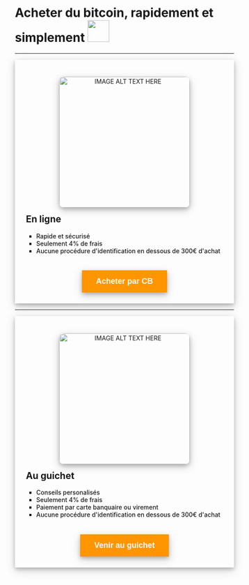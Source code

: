 
# Acheter du bitcoin, rapidement et simplement <img src="http://localhost:1313/img/logo-cb-carte-bancaire.jpg" width="50">
***

<div class="row" style="box-shadow: 0 4px 8px 0 rgba(0, 0, 0, 0.2), 0 6px 20px 0 rgba(0, 0, 0, 0.19); padding: 5%">

  <div class="col-md-6" style="text-align: center">

  <img src="http://localhost:1313/img/img_onlinepurchase2.png" 
alt="IMAGE ALT TEXT HERE" width="300" style="text-align: center; border-radius: 10px; box-shadow: 0 4px 8px 0 rgba(0, 0, 0, 0.2), 0 6px 20px 0 rgba(0, 0, 0, 0.19);"/>
    </div>

  <div class="col-md-6" style="">
    <h2 style="margin-top: 0">En ligne</h2>
    <ul style="list-style: square; font-weight: 500">
      <li>Rapide et sécurisé</li>
      <li>Seulement 4% de frais</li>
      <li>Aucune procédure d'identification en dessous de 300€ d'achat</li>
    </ul>
    <div class="row" style="text-align: center;">
      <div class="col-md-12" style="padding-top: 5%">
        <button style="
          box-shadow: 0 4px 8px 0 rgba(0, 0, 0, 0.2), 0 6px 20px 0 rgba(0, 0, 0, 0.19);
          font-weight: 700;
          background-color: #ff9500;
          border: none;
          color: white;
          padding: 15px 32px;
          text-align: center;
          text-decoration: none;
          display: inline-block;
          font-size: 18px;">
          Acheter par CB
        </button>
      </div>
    </div>

  </div>

</div>

***

<div class="row" style="box-shadow: 0 4px 8px 0 rgba(0, 0, 0, 0.2), 0 6px 20px 0 rgba(0, 0, 0, 0.19); padding: 5%">

  <div class="col-md-6" style="text-align: center">

  <img src="http://localhost:1313/img/img_guichet2.png" 
alt="IMAGE ALT TEXT HERE" width="300" style="text-align: center; border-radius: 10px; box-shadow: 0 4px 8px 0 rgba(0, 0, 0, 0.2), 0 6px 20px 0 rgba(0, 0, 0, 0.19);"/>
    </div>

  <div class="col-md-6" style="">
    <h2 style="margin-top: 0">Au guichet</h2>
    <ul style="list-style: square; font-weight: 500">
      <li>Conseils personalisés</li>
      <li>Seulement 4% de frais</li>
      <li>Paiement par carte banquaire ou virement</li>
      <li>Aucune procédure d'identification en dessous de 300€ d'achat</li>
    </ul>
    <div class="row" style="text-align: center;">
      <div class="col-md-12" style="padding-top: 5%">
      <a href="https://www.google.com/maps/place/Leonod/@45.7681286,4.8584567,17z/data=!4m5!3m4!1s0x0:0x8e03cb49bca7af0b!8m2!3d45.7682109!4d4.8596369" target="_blank">
        <button style="
          box-shadow: 0 4px 8px 0 rgba(0, 0, 0, 0.2), 0 6px 20px 0 rgba(0, 0, 0, 0.19);
          font-weight: 700;
          background-color: #ff9500;
          border: none;
          color: white;
          padding: 15px 32px;
          text-align: center;
          text-decoration: none;
          display: inline-block;
          font-size: 18px;">
          Venir au guichet
        </button>
        </a>
      </div>
    </div>

  </div>

</div>